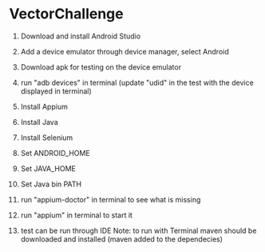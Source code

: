 # VectorChallenge
1. Download and install Android Studio

2. Add a device emulator through device manager, select Android

3. Download apk for testing on the device emulator

4. run "adb devices" in terminal (update "udid" in the test with the device displayed in terminal)

5. Install Appium

6. Install Java

7. Install Selenium

8. Set ANDROID_HOME

9. Set JAVA_HOME

10. Set Java bin PATH

11. run "appium-doctor" in terminal to see what is missing 

12. run "appium" in terminal to start it

13. test can be run through IDE
Note: to run with Terminal maven should be downloaded and installed (maven added to the dependecies)
